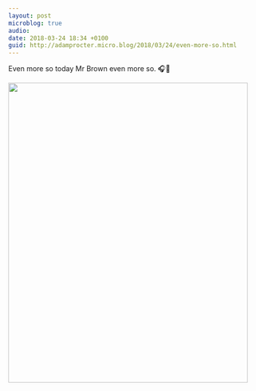 ```yaml
---
layout: post
microblog: true
audio: 
date: 2018-03-24 18:34 +0100
guid: http://adamprocter.micro.blog/2018/03/24/even-more-so.html
---
```

Even more so today Mr Brown even more so. 🎧🎼

<img src="http://discursive.adamprocter.co.uk/uploads/2018/05b7051566.jpg" width="480" height="600" />
